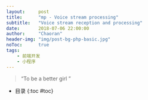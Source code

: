 ```yaml
---
layout:     post
title:      "mp - Voice stream processing"
subtitle:   "Voice stream reception and processing"
date:       2018-07-06 22:00:00
author:     "Chaoran"
header-img: "img/post-bg-php-basic.jpg"
noToc:      true
tags:
    - 前端开发
    - 小程序
---
```


> “To be a better girl ”

* 目录
{:toc #toc}

